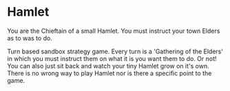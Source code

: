 # Hamlet
You are the Chieftain of a small Hamlet. You must instruct your town Elders as to was to do. 

Turn based sandbox strategy game. Every turn is a 'Gathering of the Elders' in which you must instruct them on what it is you want them to do. 
Or not! You can also just sit back and watch your tiny Hamlet grow on it's own. There is no wrong way to play Hamlet nor is there a specific 
point to the game. 
